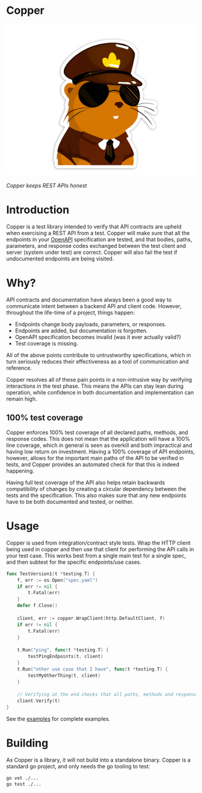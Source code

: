 # Copper

![Copper](./copper_small.png)

_Copper keeps REST APIs honest_

# Introduction
Copper is a test library intended to verify that API contracts are upheld when exercising a REST API from a test. Copper
will make sure that all the endpoints in your [OpenAPI](https://www.openapis.org/) specification are tested, and that
bodies, paths, parameters, and response codes exchanged between the test client and server (system under test) are 
correct. Copper will also fail the test if undocumented endpoints are being visited.

# Why?
API contracts and documentation have always been a good way to communicate intent between a backend API and client code.
However, throughout the life-time of a project, things happen:
- Endpoints change body payloads, parameters, or responses. 
- Endpoints are added, but documentation is forgotten.
- OpenAPI specification becomes invalid (was it ever actually valid?)
- Test coverage is missing.

All of the above points contribute to untrustworthy specifications, which in turn seriously reduces their effectiveness
as a tool of communication and reference.

Copper resolves all of these pain points in a non-intrusive way by verifying interactions in the test phase. This
means the APIs can stay lean during operation, while confidence in both documentation and implementation can remain
high.

## 100% test coverage
Copper enforces 100% test coverage of all declared paths, methods, and response codes. This does not mean that the
application will have a 100% line coverage, which in general is seen as overkill and both impractical and having low
return on investment. Having a 100% coverage of API endpoints, however, allows for the important main paths of the API
to be verified in tests, and Copper provides an automated check for that this is indeed happening.

Having full test coverage of the API also helps retain backwards compatibility of changes by creating a circular
dependency between the tests and the specification. This also makes sure that any new endpoints have to be both 
documented and tested, or neither.

# Usage
Copper is used from integration/contract style tests. Wrap the HTTP client being used in copper and then use that client 
for performing the API calls in your test case. This works best from a single main test for a single spec, and then 
subtest for the specific endpoints/use cases.

```go
func TestVersion1(t *testing.T) {
	f, err := os.Open("spec.yaml")
	if err != nil {
		t.Fatal(err)
	}
	defer f.Close()

	client, err := copper.WrapClient(http.DefaultClient, f)
	if err != nil {
		t.Fatal(err)
	}

	t.Run("ping", func(t *testing.T) {
		testPingEndpoints(t, client)
	}
	t.Run("other use case that I have", func(t *testing.T) {
		testMyOtherThing(t, client)
	}
	
	// Verifying at the end checks that all paths, methods and responses are covered and that no extra paths have been hit.
	client.Verify(t)
}
```

See the [examples](examples) for complete examples.

# Building
As Copper is a library, it will not build into a standalone binary. Copper is a standard go project, and only needs
the go tooling to test:
```shell
go vet ./... 
go test ./...
```
